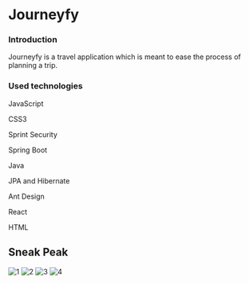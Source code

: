 # Journeyfy





### Introduction

Journeyfy is a travel application which is meant to ease the process of planning a trip.



### Used technologies

JavaScript

CSS3

Sprint Security

Spring Boot

Java

JPA and Hibernate

Ant Design

React

HTML

## Sneak Peak

![1](https://user-images.githubusercontent.com/70107862/136432910-34bb1ac4-95dc-4aab-b045-9e9f15982247.JPG)
![2](https://user-images.githubusercontent.com/70107862/136432920-8d9fdfd3-7ee3-4314-8922-e3328c50b546.JPG)
![3](https://user-images.githubusercontent.com/70107862/136432924-4ecea59d-44cf-4717-815c-b13ecbfa8054.JPG)
![4](https://user-images.githubusercontent.com/70107862/136432927-9eb47449-c850-47eb-811b-b39e4e50a56d.JPG)
